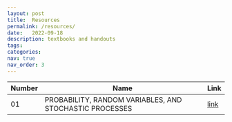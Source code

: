 ```yaml
---
layout: post
title:  Resources
permalink: /resources/
date:   2022-09-18
description: textbooks and handouts
tags: 
categories: 
nav: true
nav_order: 3
---
```

| Number | Name                                                    | Link                                   |
| ----   | ------------------------------------------------------- | -------------------------------------- |
| 01     | PROBABILITY, RANDOM VARIABLES, AND STOCHASTIC PROCESSES | <a href='assets/zip/papoulis.zip'>link</a> |
